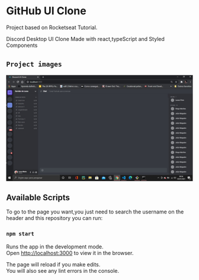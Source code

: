 # GitHub UI Clone

Project based on Rocketseat Tutorial.

Discord Desktop UI Clone Made with react,typeScript and Styled Components
## `Project images`
![Homepage](https://github.com/lucaspires-source/discord_UI_clone/blob/main/Project%20Images/clone.jpg)



## Available Scripts

To go to the page you want,you just need to search the username on the header and this repository you can run:
 
### `npm start`

Runs the app in the development mode.\
Open [http://localhost:3000](http://localhost:3000) to view it in the browser.

The page will reload if you make edits.\
You will also see any lint errors in the console.
